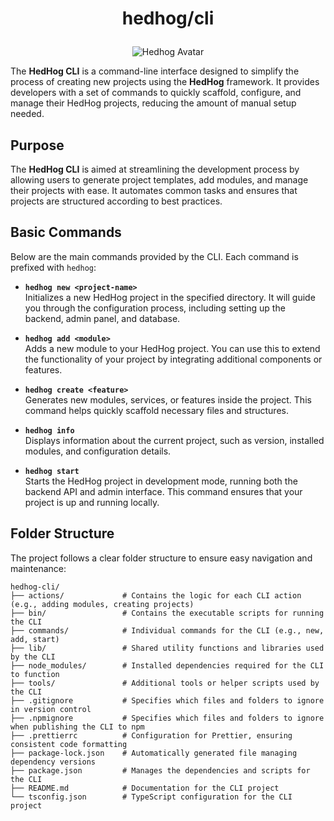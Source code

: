 # <p align="center">hedhog/cli</p>

<p align="center">
  <img src="https://avatars.githubusercontent.com/u/177489127?s=200&v=4" alt="Hedhog Avatar" />
</p>

The **HedHog CLI** is a command-line interface designed to simplify the process of creating new projects using the **HedHog** framework. It provides developers with a set of commands to quickly scaffold, configure, and manage their HedHog projects, reducing the amount of manual setup needed.

## Purpose

The **HedHog CLI** is aimed at streamlining the development process by allowing users to generate project templates, add modules, and manage their projects with ease. It automates common tasks and ensures that projects are structured according to best practices.

## Basic Commands

Below are the main commands provided by the CLI. Each command is prefixed with `hedhog`:

- **`hedhog new <project-name>`**  
  Initializes a new HedHog project in the specified directory. It will guide you through the configuration process, including setting up the backend, admin panel, and database.

- **`hedhog add <module>`**  
  Adds a new module to your HedHog project. You can use this to extend the functionality of your project by integrating additional components or features.

- **`hedhog create <feature>`**  
  Generates new modules, services, or features inside the project. This command helps quickly scaffold necessary files and structures.

- **`hedhog info`**  
  Displays information about the current project, such as version, installed modules, and configuration details.

- **`hedhog start`**  
  Starts the HedHog project in development mode, running both the backend API and admin interface. This command ensures that your project is up and running locally.

## Folder Structure

The project follows a clear folder structure to ensure easy navigation and maintenance:

```plaintext
hedhog-cli/
├── actions/             # Contains the logic for each CLI action (e.g., adding modules, creating projects)
├── bin/                 # Contains the executable scripts for running the CLI
├── commands/            # Individual commands for the CLI (e.g., new, add, start)
├── lib/                 # Shared utility functions and libraries used by the CLI
├── node_modules/        # Installed dependencies required for the CLI to function
├── tools/               # Additional tools or helper scripts used by the CLI
├── .gitignore           # Specifies which files and folders to ignore in version control
├── .npmignore           # Specifies which files and folders to ignore when publishing the CLI to npm
├── .prettierrc          # Configuration for Prettier, ensuring consistent code formatting
├── package-lock.json    # Automatically generated file managing dependency versions
├── package.json         # Manages the dependencies and scripts for the CLI
├── README.md            # Documentation for the CLI project
└── tsconfig.json        # TypeScript configuration for the CLI project
```
